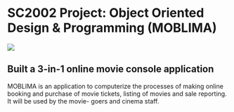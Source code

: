 # SC2002 Project: Object Oriented Design & Programming (MOBLIMA)
<img src="https://github.com/dannweeeee/SC2002_MOBLIMA/assets/42776950/e4494dc3-cfd6-4b52-922f-8f4d06cff841"> <br>
## Built a 3-in-1 online movie console application 
MOBLIMA is an application to computerize the processes of making online booking and purchase of movie tickets, listing of movies and sale reporting. 
It will be used by the movie- goers and cinema staff. <br>
